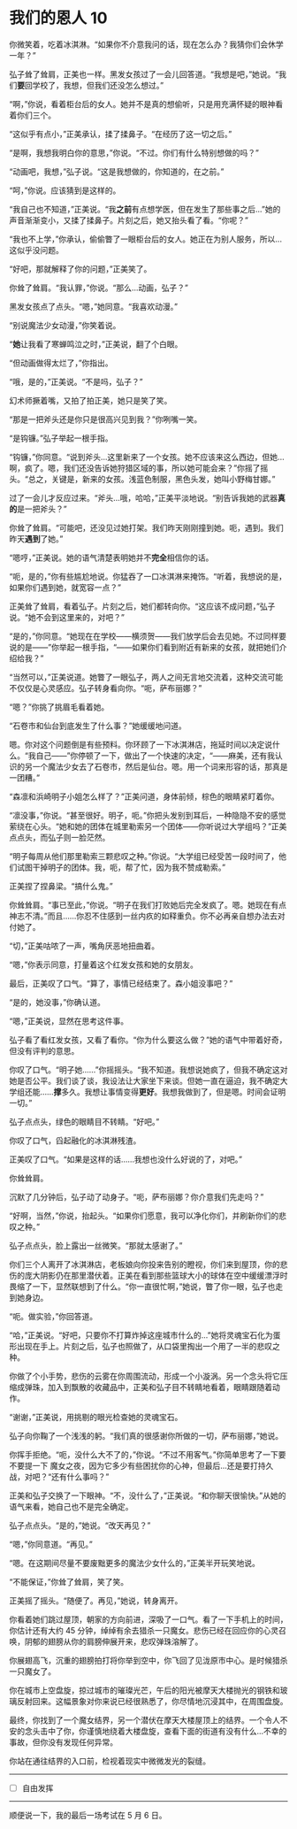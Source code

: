 # 我们的恩人 10

你微笑着，吃着冰淇淋。“如果你不介意我问的话，现在怎么办？我猜你们会休学一年？”

弘子耸了耸肩，正美也一样。黑发女孩过了一会儿回答道。“我想是吧，”她说。“我们**要**回学校了，我想，但我们还没怎么想过。”

“啊，”你说，看着柜台后的女人。她并不是真的想偷听，只是用充满怀疑的眼神看着你们三个。

“这似乎有点小，”正美承认，揉了揉鼻子。“在经历了这一切之后。”

“是啊，我想我明白你的意思，”你说。“不过。你们有什么特别想做的吗？”

“动画吧，我想，”弘子说。“这是我想做的，你知道的，在之前。”

“呵，”你说。应该猜到是这样的。

“我自己也不知道，”正美说。“我**之前**有点想学医，但在发生了那些事之后...”她的声音渐渐变小，又揉了揉鼻子。片刻之后，她又抬头看了看。“你呢？”

“我也不上学，”你承认，偷偷瞥了一眼柜台后的女人。她正在为别人服务，所以...这似乎没问题。

“好吧，那就解释了你的问题，”正美笑了。

你耸了耸肩。“我认罪，”你说。“那么...动画，弘子？”

黑发女孩点了点头。“嗯，”她同意。“我喜欢动漫。”

“别说魔法少女动漫，”你笑着说。

“**她**让我看了寒蝉鸣泣之时，”正美说，翻了个白眼。

“但动画做得太烂了，”你指出。

“哦，是的，”正美说。“不是吗，弘子？”

幻术师撅着嘴，又拍了拍正美，她只是笑了笑。

“那是一把斧头还是你只是很高兴见到我？”你咧嘴一笑。

“是钩镰。”弘子举起一根手指。

“钩镰，”你同意。“说到斧头...这里新来了一个女孩。她不应该来这么西边，但她...啊，疯了。嗯，我们还没告诉她狩猎区域的事，所以她可能会来？”你摇了摇头。“总之，关键是，新来的女孩。浅蓝色制服，黑色头发，她叫小野梅甘娜。”

过了一会儿才反应过来。“斧头...哦，哈哈，”正美平淡地说。“别告诉我她的武器**真的**是一把斧头？”

你耸了耸肩。“可能吧，还没见过她打架。我们昨天刚刚撞到她。呃，遇到。我们昨天**遇到**了她。”

“嗯哼，”正美说。她的语气清楚表明她并不**完全**相信你的话。

“呃，是的，”你有些尴尬地说。你猛吞了一口冰淇淋来掩饰。“听着，我想说的是，如果你们遇到她，就宽容一点？”

正美耸了耸肩，看着弘子。片刻之后，她们都转向你。“这应该不成问题，”弘子说。“她不会到这里来的，对吧？”

“是的，”你同意。“她现在在学校——横须贺——我们放学后会去见她。不过同样要说的是——”你举起一根手指，“——如果你们看到附近有新来的女孩，就把她们介绍给我？”

“当然可以，”正美说道。她瞥了一眼弘子，两人之间无言地交流着，这种交流可能不仅仅是心灵感应。弘子转身看向你。“呃，萨布丽娜？”

“嗯？”你挑了挑眉毛看着她。

“石卷市和仙台到底发生了什么事？”她缓缓地问道。

嗯。你对这个问题倒是有些预料。你环顾了一下冰淇淋店，拖延时间以决定说什么。“我自己——”你停顿了一下，做出了一个快速的决定，“——麻美，还有我认识的另一个魔法少女去了石卷市，然后是仙台。嗯。用一个词来形容的话，那真是一团糟。”

“森凛和浜崎明子小姐怎么样了？”正美问道，身体前倾，棕色的眼睛紧盯着你。

“凛没事，”你说。“甚至很好。明子，呃。”你把头发别到耳后，一种隐隐不安的感觉萦绕在心头。“她和她的团体在城里勒索另一个团体——你听说过大学组吗？”正美点点头，而弘子则一脸茫然。

“明子每周从他们那里勒索三颗悲叹之种。”你说。“大学组已经受苦一段时间了，他们试图干掉明子的团体。我，呃，帮了忙，因为我不赞成勒索。”

正美捏了捏鼻梁。“搞什么鬼。”

你耸耸肩。“事已至此，”你说。“明子在我们打败她后完全发疯了。嗯。她现在有点神志不清。”而且……你忍不住感到一丝内疚的如释重负。你不必再亲自想办法去对付她了。

“切，”正美咕哝了一声，嘴角厌恶地扭曲着。

“嗯，”你表示同意，打量着这个红发女孩和她的女朋友。

最后，正美叹了口气。“算了，事情已经结束了。森小姐没事吧？”

“是的，她没事，”你确认道。

“嗯，”正美说，显然在思考这件事。

弘子看了看红发女孩，又看了看你。“你为什么要这么做？”她的语气中带着好奇，但没有评判的意思。

你叹了口气。“明子她……”你摇摇头。“我不知道。我想说她疯了，但我不确定这对她是否公平。我们谈了谈，我设法让大家坐下来谈。但她一直在逼迫，我不确定大学组还能……**撑**多久。我想让事情变得**更好**。我想我做到了，但是嗯。时间会证明一切。”

弘子点点头，绿色的眼睛目不转睛。“好吧。”

你叹了口气，舀起融化的冰淇淋残渣。

正美叹了口气。“如果是这样的话……我想也没什么好说的了，对吧。”

你耸耸肩。

沉默了几分钟后，弘子动了动身子。“呃，萨布丽娜？你介意我们先走吗？”

“好啊，当然，”你说，抬起头。“如果你们愿意，我可以净化你们，并刷新你们的悲叹之种。”

弘子点点头，脸上露出一丝微笑。“那就太感谢了。”

你们三个人离开了冰淇淋店，老板娘向你投来告别的瞪视，你们来到屋顶，你的悲伤的庞大阴影仍在那里潜伏着。正美在看到那些篮球大小的球体在空中缓缓漂浮时畏缩了一下，显然联想到了什么。“你一直很忙啊，”她说，瞥了你一眼，弘子也走到她身边。

“呃。做实验，”你回答道。

“哈，”正美说。“好吧，只要你不打算炸掉这座城市什么的...”她将灵魂宝石化为蛋形出现在手上。片刻之后，弘子也照做了，从口袋里掏出一个用了一半的悲叹之种。

你做了个小手势，悲伤的云雾在你周围流动，形成一个小漩涡。另一个念头将它压缩成弹珠，加入到飘散的收藏品中，正美和弘子目不转睛地看着，眼睛跟随着动作。

“谢谢，”正美说，用挑剔的眼光检查她的灵魂宝石。

弘子向你鞠了一个浅浅的躬。“我们真的很感谢你所做的一切，萨布丽娜，”她说。

你挥手拒绝。“呃，没什么大不了的，”你说。“不过不用客气。”你简单思考了一下要不要提一下 魔女之夜，因为它多少有些困扰你的心神，但最后...还是要打持久战，对吧？“还有什么事吗？”

正美和弘子交换了一下眼神。“不，没什么了，”正美说。“和你聊天很愉快。”从她的语气来看，她自己也不是完全确定。

弘子点点头。“是的，”她说。“改天再见？”

“嗯，”你同意道。“再见。”

“嗯。在这期间尽量不要废黜更多的魔法少女什么的，”正美半开玩笑地说。

“不能保证，”你耸了耸肩，笑了笑。

正美摇了摇头。“随便了。再见，”她说，转身离开。

你看着她们跳过屋顶，朝家的方向前进，深吸了一口气。看了一下手机上的时间，你估计还有大约 45 分钟，绰绰有余去猎杀一只魔女。悲伤已经在回应你的心灵召唤，阴郁的翅膀从你的肩膀伸展开来，悲叹弹珠溶解了。

你展翅高飞，沉重的翅膀拍打将你举到空中，你飞回了见泷原市中心。是时候猎杀一只魔女了。

你在城市上空盘旋，掠过城市的璀璨光芒，午后的阳光被摩天大楼抛光的钢铁和玻璃反射回来。这幅景象对你来说已经很熟悉了，你尽情地沉浸其中，在周围盘旋。

最终，你找到了一个魔女结界，另一个潜伏在摩天大楼屋顶上的结界。一个令人不安的念头击中了你，你谨慎地绕着大楼盘旋，查看下面的街道有没有什么...不幸的事故，但你没有发现任何异常。

你站在通往结界的入口前，检视着现实中微微发光的裂缝。

---

- [ ] 自由发挥

---

顺便说一下，我的最后一场考试在 5 月 6 日。
